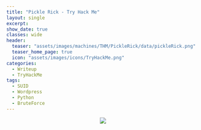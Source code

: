 ```yaml
---
title: "Pickle Rick - Try Hack Me"
layout: single
excerpt:
show_date: true
classes: wide
header:
  teaser: "assets/images/machines/THM/PickleRick/data/pickleRick.png"
  teaser_home_page: true
  icon: "assets/images/icons/TryHackMe.png"
categories:
  - Writeup
  - TryHackMe
tags:
  - SUID
  - Wordpress
  - Python
  - BruteForce
---
```


<p align="center">
<img src="https://github.com/Wiinsad/winsad/blob/master/assets/images/machines/THM/PickleRick/data/pickleRickTHMpng.png?raw=true">
</p>
